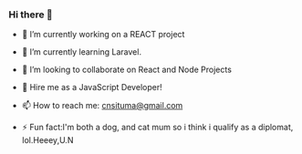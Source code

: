 ### Hi there 👋


- 🔭 I’m currently working on a REACT project
- 🌱 I’m currently learning Laravel.
- 👯 I’m looking to collaborate on React and Node Projects

- 🤔 Hire me as a JavaScript Developer!

- 📫 How to reach me: cnsituma@gmail.com

- ⚡ Fun fact:I'm both a dog, and cat mum so i think i qualify as a diplomat, lol.Heeey,U.N

